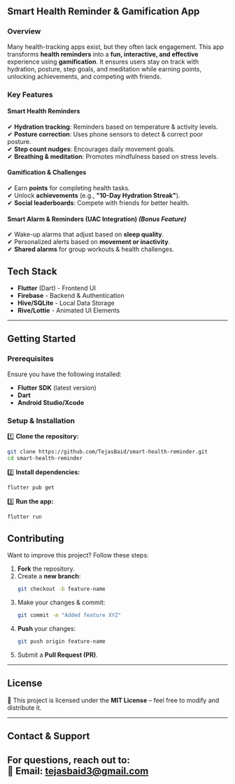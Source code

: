 
## **Smart Health Reminder & Gamification App**

### **Overview**
Many health-tracking apps exist, but they often lack engagement. This app transforms **health reminders** into a **fun, interactive, and effective** experience using **gamification**. It ensures users stay on track with hydration, posture, step goals, and meditation while earning points, unlocking achievements, and competing with friends.

### **Key Features**
####  **Smart Health Reminders**
✔ **Hydration tracking**: Reminders based on temperature & activity levels.  
✔ **Posture correction**: Uses phone sensors to detect & correct poor posture.  
✔ **Step count nudges**: Encourages daily movement goals.  
✔ **Breathing & meditation**: Promotes mindfulness based on stress levels.

####  **Gamification & Challenges**
✔ Earn **points** for completing health tasks.  
✔ Unlock **achievements** (e.g., **"10-Day Hydration Streak"**).  
✔ **Social leaderboards**: Compete with friends for better health.

####  **Smart Alarm & Reminders (UAC Integration)** *(Bonus Feature)*
✔ Wake-up alarms that adjust based on **sleep quality**.  
✔ Personalized alerts based on **movement or inactivity**.  
✔ **Shared alarms** for group workouts & health challenges.


## **Tech Stack**
- **Flutter** (Dart) - Frontend UI
- **Firebase** - Backend & Authentication
- **Hive/SQLite** - Local Data Storage
- **Rive/Lottie** - Animated UI Elements
---

## **Getting Started**

### **Prerequisites**
Ensure you have the following installed:
- **Flutter SDK** (latest version)
- **Dart**
- **Android Studio/Xcode**

### **Setup & Installation**

1️⃣ **Clone the repository:**
```sh
git clone https://github.com/TejasBaid/smart-health-reminder.git
cd smart-health-reminder
```
2️⃣ **Install dependencies:**
```sh
flutter pub get
```
3️⃣ **Run the app:**
```sh
flutter run
```

## **Contributing**
Want to improve this project? Follow these steps:
1. **Fork** the repository.
2. Create a **new branch**:
   ```sh
   git checkout -b feature-name
   ```
3. Make your changes & commit:
   ```sh
   git commit -m "Added feature XYZ"
   ```
4. **Push** your changes:
   ```sh
   git push origin feature-name
   ```
5. Submit a **Pull Request (PR)**.

---

## **License**
📜 This project is licensed under the **MIT License** – feel free to modify and distribute it.

---

## **Contact & Support**
For questions, reach out to:  
📧 Email: tejasbaid3@gmail.com
---

